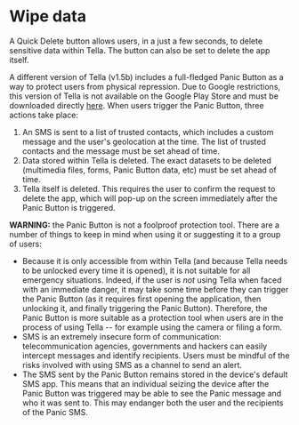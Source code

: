 # Wipe data

A Quick Delete button allows users, in a just a few seconds, to delete sensitive data within Tella. The button can also be set to delete the app itself.

A different version of Tella (v1.5b) includes a full-fledged Panic Button as a way to protect users from physical repression. Due to Google restrictions, this version of Tella is not available on the Google Play Store and must be downloaded directly [here](https://hzontal.org/tella). When users trigger the Panic Button, three actions take place:

1. An SMS is sent to a list of trusted contacts, which includes a custom message and the user's geolocation at the time. The list of trusted contacts and the message must be set ahead of time.
2. Data stored within Tella is deleted. The exact datasets to be deleted (multimedia files, forms, Panic Button data, etc) must be set ahead of time.
3. Tella itself is deleted. This requires the user to confirm the request to delete the app, which will pop-up on the screen immediately after the Panic Button is triggered.

**WARNING:** the Panic Button is not a foolproof protection tool. There are a number of things to keep in mind when using it or suggesting it to a group of users:

* Because it is only accessible from within Tella (and because Tella needs to be unlocked every time it is opened), it is not suitable for all emergency situations. Indeed, if the user is _not_ using Tella when faced with an immediate danger, it may take some time before they can trigger the Panic Button (as it requires first opening the application, then unlocking it, and finally triggering the Panic Button). Therefore, the Panic Button is more suitable as a protection tool when users are in the process of using Tella -- for example using the camera or filing a form.
* SMS is an extremely insecure form of communication: telecommunication agencies, governments and hackers can easily intercept messages and identify recipients. Users must be mindful of the risks involved with using SMS as a channel to send an alert.
* The SMS sent by the Panic Button remains stored in the device's default SMS app. This means that an individual seizing the device after the Panic Button was triggered may be able to see the Panic message and who it was sent to. This may endanger both the user and the recipients of the Panic SMS.
